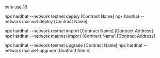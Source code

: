 nvm use 18

npx hardhat --network testnet deploy [Contract Name]
npx hardhat --network mainnet deploy [Contract Name]

npx hardhat --network testnet import [Contract Name] [Contract Address]
npx hardhat --network mainnet import [Contract Name] [Contract Address]

npx hardhat --network testnet upgrade [Contract Name]
npx hardhat --network mainnet upgrade [Contract Name]


